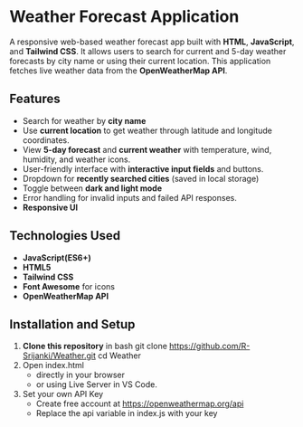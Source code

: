 # Weather Forecast Application

A responsive web-based weather forecast app built with **HTML**, **JavaScript**, and **Tailwind CSS**. It allows users to search for current and 5-day weather forecasts by city name or using their current location. This application fetches live weather data from the **OpenWeatherMap API**.

## Features
 
 - Search for weather by **city name**
 - Use **current location** to get weather through latitude and longitude coordinates.
 - View **5-day forecast** and **current weather** with temperature, wind, humidity, and weather icons.
 - User-friendly interface with **interactive input fields** and buttons.
 - Dropdown for **recently searched cities** (saved in local storage)
 - Toggle between **dark and light mode**
 - Error handling for invalid inputs and failed API responses.
 - **Responsive UI** 

 ## Technologies Used

 - **JavaScript(ES6+)**
 - **HTML5**
 - **Tailwind CSS**
 - **Font Awesome** for icons
 - **OpenWeatherMap API**

 ## Installation and Setup
 
 1. **Clone this repository**
    in bash
    git clone https://github.com/R-Srijanki/Weather.git
    cd Weather
2. Open index.html 
    * directly in your browser 
    * or using Live Server in VS Code.
3. Set your own API Key
    * Create free account at https://openweathermap.org/api
    * Replace the api variable in index.js with your key